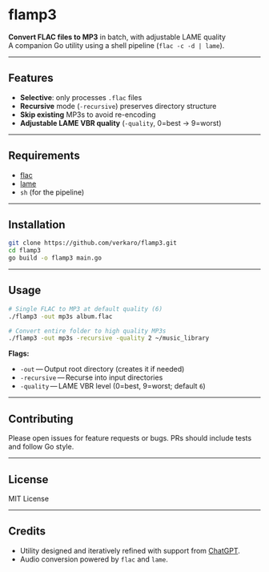 # flamp3

**Convert FLAC files to MP3** in batch, with adjustable LAME quality  
A companion Go utility using a shell pipeline (`flac -c -d | lame`).

---

## Features

- **Selective**: only processes `.flac` files  
- **Recursive** mode (`-recursive`) preserves directory structure  
- **Skip existing** MP3s to avoid re-encoding  
- **Adjustable LAME VBR quality** (`-quality`, 0=best → 9=worst)  

---

## Requirements

- [flac](https://xiph.org/flac/)  
- [lame](http://lame.sourceforge.net/)  
- `sh` (for the pipeline)

---

## Installation

```bash
git clone https://github.com/verkaro/flamp3.git
cd flamp3
go build -o flamp3 main.go
````

---

## Usage

```bash
# Single FLAC to MP3 at default quality (6)
./flamp3 -out mp3s album.flac

# Convert entire folder to high quality MP3s
./flamp3 -out mp3s -recursive -quality 2 ~/music_library
```

**Flags:**

* `-out` — Output root directory (creates it if needed)
* `-recursive` — Recurse into input directories
* `-quality` — LAME VBR level (0=best, 9=worst; default `6`)

---

## Contributing

Please open issues for feature requests or bugs. PRs should include tests and follow Go style.

---

## License

MIT License

---

## Credits

* Utility designed and iteratively refined with support from [ChatGPT](https://openai.com).
* Audio conversion powered by `flac` and `lame`.

